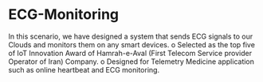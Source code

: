# ECG-Monitoring
In this scenario, we have designed a system that sends ECG signals to our Clouds and monitors them on any smart devices.
o	Selected as the top five of IoT Innovation Award of Hamrah-e-Aval (First Telecom Service provider Operator of Iran) Company.
o	Designed for Telemetry Medicine application such as online heartbeat and ECG monitoring.
